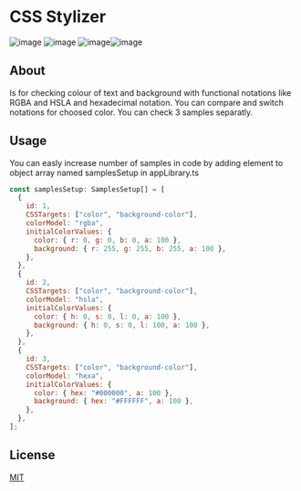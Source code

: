 # CSS Stylizer

![image](https://img.shields.io/badge/Vite-B73BFE?style=for-the-badge&logo=vite&logoColor=FFD62E) ![image](https://img.shields.io/badge/React-20232A?style=for-the-badge&logo=react&logoColor=61DAFB)
![image](https://img.shields.io/badge/TypeScript-007ACC?style=for-the-badge&logo=typescript&logoColor=white)![image](https://img.shields.io/badge/CSS-239120?&style=for-the-badge&logo=css3&logoColor=white)

## About

Is for checking colour of text and background with functional notations like RGBA and HSLA and hexadecimal notation.
You can compare and switch notations for choosed color.
You can check 3 samples separatly.

## Usage

You can easly increase number of samples in code by adding element to object array named samplesSetup in appLibrary.ts

```javascript
const samplesSetup: SamplesSetup[] = [
  {
    id: 1,
    CSSTargets: ["color", "background-color"],
    colorModel: "rgba",
    initialColorValues: {
      color: { r: 0, g: 0, b: 0, a: 100 },
      background: { r: 255, g: 255, b: 255, a: 100 },
    },
  },
  {
    id: 2,
    CSSTargets: ["color", "background-color"],
    colorModel: "hsla",
    initialColorValues: {
      color: { h: 0, s: 0, l: 0, a: 100 },
      background: { h: 0, s: 0, l: 100, a: 100 },
    },
  },
  {
    id: 3,
    CSSTargets: ["color", "background-color"],
    colorModel: "hexa",
    initialColorValues: {
      color: { hex: "#000000", a: 100 },
      background: { hex: "#FFFFFF", a: 100 },
    },
  },
];
```

## License

[MIT](https://choosealicense.com/licenses/mit/)
